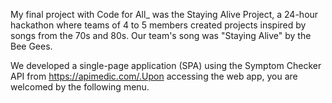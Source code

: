 My final project with Code for All_ was the Staying Alive Project, a 24-hour hackathon where teams of 4 to 5 members created projects inspired by songs from the 70s and 80s. 
Our team's song was "Staying Alive" by the Bee Gees.

We developed a single-page application (SPA) using the Symptom Checker API from https://apimedic.com/.Upon accessing the web app, you are welcomed by the following menu.
